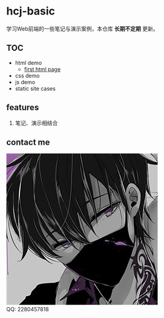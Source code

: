 # hcj-basic

学习Web前端的一些笔记与演示案例，本仓库 **长期不定期** 更新。

## TOC

- html demo
  - [first html page](https://github.com/xin-yu-chen)
- css demo
- js demo
- static site cases

## features

1. 笔记、演示相结合  

## contact me

![](assets/avatar.jpg)  
QQ: 2280457818